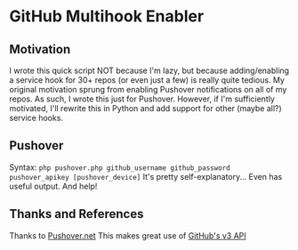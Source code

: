 GitHub Multihook Enabler
========================

Motivation
----------
I wrote this quick script NOT because I'm lazy, but because adding/enabling a service hook for 30+ repos (or even just a few) is really quite tedious.
My original motivation sprung from enabling Pushover notifications on all of my repos. As such, I wrote this just for Pushover. However, if I'm sufficiently motivated, I'll rewrite this in Python and add support for other (maybe all?) service hooks.

Pushover
--------
Syntax: `php pushover.php github_username github_password pushover_apikey [pushover_device]`
It's pretty self-explanatory... Even has useful output. And help!

Thanks and References
---------------------
Thanks to [Pushover.net](http://pushover.net)
This makes great use of [GitHub's v3 API](http://developer.github.com/v3/)


